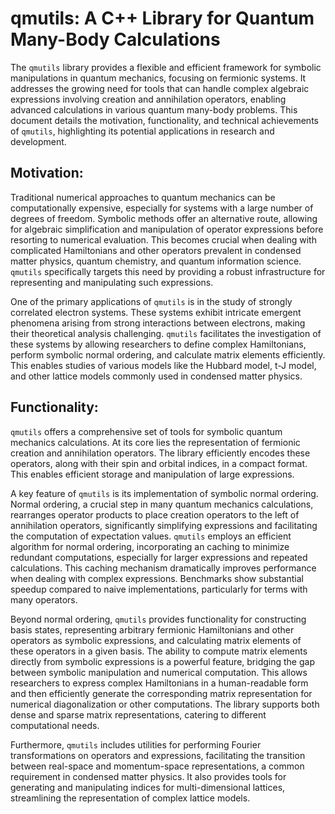 # qmutils: A C++ Library for Quantum Many-Body Calculations

The `qmutils` library provides a flexible and efficient framework for symbolic
manipulations in quantum mechanics, focusing on fermionic systems. It addresses
the growing need for tools that can handle complex algebraic expressions
involving creation and annihilation operators, enabling advanced calculations in
various quantum many-body problems. This document details the motivation,
functionality, and technical achievements of `qmutils`, highlighting its
potential applications in research and development.

## Motivation:

Traditional numerical approaches to quantum mechanics can be computationally
expensive, especially for systems with a large number of degrees of freedom.
Symbolic methods offer an alternative route, allowing for algebraic
simplification and manipulation of operator expressions before resorting to
numerical evaluation. This becomes crucial when dealing with complicated
Hamiltonians and other operators prevalent in condensed matter physics, quantum
chemistry, and quantum information science. `qmutils` specifically targets this
need by providing a robust infrastructure for representing and manipulating such
expressions.

One of the primary applications of `qmutils` is in the study of strongly
correlated electron systems. These systems exhibit intricate emergent phenomena
arising from strong interactions between electrons, making their theoretical
analysis challenging. `qmutils` facilitates the investigation of these systems
by allowing researchers to define complex Hamiltonians, perform symbolic normal
ordering, and calculate matrix elements efficiently. This enables studies of
various models like the Hubbard model, t-J model, and other lattice models
commonly used in condensed matter physics.

## Functionality:

`qmutils` offers a comprehensive set of tools for symbolic quantum mechanics
calculations. At its core lies the representation of fermionic creation and
annihilation operators. The library efficiently encodes these operators, along
with their spin and orbital indices, in a compact format. This enables efficient
storage and manipulation of large expressions.

A key feature of `qmutils` is its implementation of symbolic normal ordering.
Normal ordering, a crucial step in many quantum mechanics calculations,
rearranges operator products to place creation operators to the left of
annihilation operators, significantly simplifying expressions and facilitating
the computation of expectation values. `qmutils` employs an efficient algorithm
for normal ordering, incorporating an caching to minimize redundant
computations, especially for larger expressions and repeated calculations. This
caching mechanism dramatically improves performance when dealing with complex
expressions. Benchmarks show substantial speedup compared to naive
implementations, particularly for terms with many operators.

Beyond normal ordering, `qmutils` provides functionality for constructing basis
states, representing arbitrary fermionic Hamiltonians and other operators as
symbolic expressions, and calculating matrix elements of these operators in a
given basis. The ability to compute matrix elements directly from symbolic
expressions is a powerful feature, bridging the gap between symbolic
manipulation and numerical computation. This allows researchers to express
complex Hamiltonians in a human-readable form and then efficiently generate the
corresponding matrix representation for numerical diagonalization or other
computations. The library supports both dense and sparse matrix representations,
catering to different computational needs.

Furthermore, `qmutils` includes utilities for performing Fourier transformations
on operators and expressions, facilitating the transition between real-space and
momentum-space representations, a common requirement in condensed matter
physics. It also provides tools for generating and manipulating indices for
multi-dimensional lattices, streamlining the representation of complex lattice
models.
